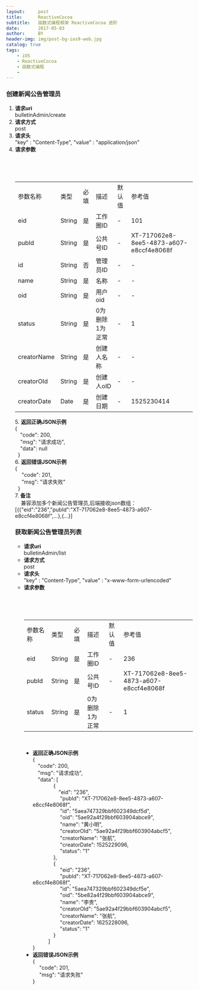 ```yaml
---
layout:     post
title:      ReactiveCocoa
subtitle:   函数式编程框架 ReactiveCocoa 进阶
date:       2017-05-03
author:     BY
header-img: img/post-bg-ios9-web.jpg
catalog: true
tags:
    - iOS
    - ReactiveCocoa
    - 函数式编程
    -
---
```


### 创建新闻公告管理员

1. **请求uri**<br>
bulletinAdmin/create
2. **请求方式**<br>
post
3. **请求头**<br>
"key" : "Content-Type",  "value" : "application/json"
4. **请求参数**
    <table>
        <tr>
            <td>参数名称</td> <td>类型</td> <td>必填</td> <td>描述</td> <td>默认值</td> <td>参考值</td>
        </tr>
        <tr>
            <td>eid</td> <td>String</td> <td>是</td> <td>工作圈ID</td> <td> -  </td> <td>101</td>
        </tr>
        <tr>
        <td>pubId</td> <td>String</td> <td>是</td> <td>公共号ID</td> <td> -  </td> <td>XT-717062e8-8ee5-4873-a607-e8ccf4e8068f</td>
        </tr>
        <tr>
            <td>id</td> <td>String</td> <td> 否</td> <td>管理员ID</td> <td> -  </td> <td>-</td>
        </tr>
         <tr>
            <td>name</td> <td>String</td> <td>是</td> <td>名称</td> <td> -  </td> <td>-</td>
        </tr>
         <tr>
            <td>oid</td> <td>String</td> <td>是</td> <td>用户oid</td> <td> -  </td> <td>-</td>
        </tr>
         <tr>
            <td>status</td> <td>String</td> <td>是</td> <td>0为删除 1为正常</td> <td> - </td> <td>1</td>
        </tr>
        <tr>
            <td>creatorName</td> <td>String</td> <td>是</td> <td>创建人名称</td> <td> -  </td> <td>-</td>
        </tr>
        <tr>
            <td>creatorOId</td> <td>String</td> <td>是</td> <td>创建人oID</td> <td> -  </td> <td>-</td>
         </tr>
         <tr>
            <td>creatorDate</td> <td>Date</td> <td>是</td> <td>创建日期</td> <td> -  </td><td>1525230414</td>
         </tr>
    </table>
5. **返回正确JSON示例**<br>
    {<br>
        &emsp;"code": 200,<br>
        &emsp;"msg": "请求成功",<br>
        &emsp;"data": null<br> 
    }<br>
6. **返回错误JSON示例**<br>
    {<br>
       &emsp; "code": 201,<br>
       &emsp; "msg": "请求失败"<br>
    }<br>
7. **备注**<br>
     兼容添加多个新闻公告管理员,后端接收json数组：[{{"eid":"236","pubId":"XT-717062e8-8ee5-4873-a607-e8ccf4e8068f",...},{...}]
     
### 获取新闻公告管理员列表

- **请求uri**<br>
bulletinAdmin/list
- **请求方式**<br>
post
- **请求头**<br>
"key" : "Content-Type",  "value" : "x-www-form-urlencoded"
- **请求参数**
    <table>
        <tr>
            <td>参数名称</td> <td>类型</td> <td>必填</td> <td>描述</td> <td>默认值</td> <td>参考值</td>
        </tr>
        <tr>
            <td>eid</td> <td>String</td> <td>是</td> <td>工作圈ID</td> <td> -  </td> <td>236</td>
        </tr>
        <tr>
            <td>pubId</td> <td>String</td> <td>是</td> <td>公共号ID</td> <td> -  </td> <td>XT-717062e8-8ee5-4873-a607-e8ccf4e8068f</td>
        </tr>
        <tr>
            <td>status</td> <td>String</td> <td>是</td> <td>0为删除 1为正常</td> <td> - </td> <td>1</td>
        </tr>
    </table>
    
- **返回正确JSON示例**<br>
    {<br>
     &emsp;"code": 200,<br>
     &emsp;"msg": "请求成功",<br>
     &emsp;"data": [<br>
          &emsp;&emsp;&emsp;&emsp;{<br>
            &emsp;&emsp;&emsp;&emsp;&emsp;"eid": "236",<br>
            &emsp;&emsp;&emsp;&emsp;&emsp; "pubId": "XT-717062e8-8ee5-4873-a607-e8ccf4e8068f",<br>
            &emsp;&emsp;&emsp;&emsp;&emsp; "id": "5aea747329bbf602349dcf5d",<br>
            &emsp;&emsp;&emsp;&emsp;&emsp; "oid": "5ae92a4f29bbf603904abce9",<br>
            &emsp;&emsp;&emsp;&emsp;&emsp; "name": "黄小明",<br>
            &emsp;&emsp;&emsp;&emsp;&emsp; "creatorOId": "5ae92a4f29bbf603904abcf5",<br>
            &emsp;&emsp;&emsp;&emsp;&emsp; "creatorName": "张航",<br>
            &emsp;&emsp;&emsp;&emsp;&emsp; "creatorDate": 1525229096,<br>
            &emsp;&emsp;&emsp;&emsp;&emsp; "status": "1"<br>
        &emsp;&emsp;&emsp;&emsp;},<br>
        &emsp;&emsp;&emsp;&emsp;{<br>
            &emsp;&emsp;&emsp;&emsp;&emsp; "eid": "236",<br>
            &emsp;&emsp;&emsp;&emsp;&emsp; "pubId": "XT-717062e8-8ee5-4873-a607-e8ccf4e8068f",<br>
            &emsp;&emsp;&emsp;&emsp;&emsp; "id": "5aea747329bbf602349dcf5e",<br>
            &emsp;&emsp;&emsp;&emsp;&emsp; "oid": "5be82a4f29bbf603904abce9",<br>
            &emsp;&emsp;&emsp;&emsp;&emsp; "name": "李贵",<br>
            &emsp;&emsp;&emsp;&emsp;&emsp; "creatorOId": "5ae92a4f29bbf603904abcf5",<br>
            &emsp;&emsp;&emsp;&emsp;&emsp; "creatorName": "张航",<br>
            &emsp;&emsp;&emsp;&emsp;&emsp; "creatorDate": 1625228096,<br>
            &emsp;&emsp;&emsp;&emsp;&emsp; "status": "1"<br>
         &emsp;&emsp;&emsp;&emsp;}<br>
     &emsp;&emsp;&emsp;]<br>
}<br>
- **返回错误JSON示例**<br>
    {<br>
       &emsp; "code": 201,<br>
       &emsp; "msg": "请求失败"<br>
    }<br>

